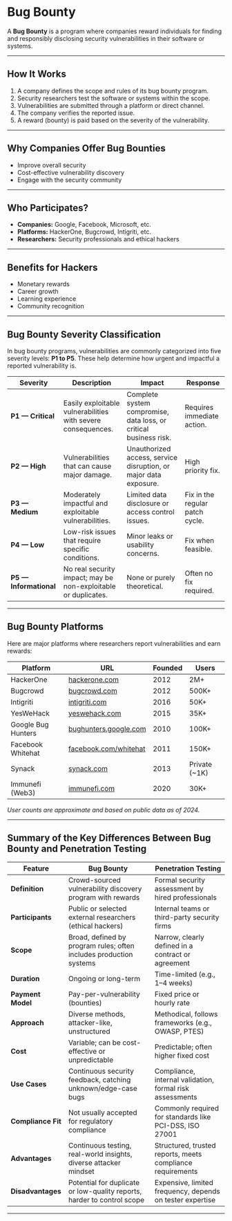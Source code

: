 # Bug Bounty

A **Bug Bounty** is a program where companies reward individuals for finding and responsibly disclosing security vulnerabilities in their software or systems.

---

## How It Works

1. A company defines the scope and rules of its bug bounty program.
2. Security researchers test the software or systems within the scope.
3. Vulnerabilities are submitted through a platform or direct channel.
4. The company verifies the reported issue.
5. A reward (bounty) is paid based on the severity of the vulnerability.

---

## Why Companies Offer Bug Bounties

- Improve overall security
- Cost-effective vulnerability discovery
- Engage with the security community

---

## Who Participates?

- **Companies:** Google, Facebook, Microsoft, etc.
- **Platforms:** HackerOne, Bugcrowd, Intigriti, etc.
- **Researchers:** Security professionals and ethical hackers

---

## Benefits for Hackers

- Monetary rewards
- Career growth
- Learning experience
- Community recognition

---

## Bug Bounty Severity Classification

In bug bounty programs, vulnerabilities are commonly categorized into five severity levels: **P1 to P5**. These help determine how urgent and impactful a reported vulnerability is.

| Severity | Description | Impact | Response |
| --- | --- | --- | --- |
| **P1 — Critical** | Easily exploitable vulnerabilities with severe consequences. | Complete system compromise, data loss, or critical business risk. | Requires immediate action. |
| **P2 — High** | Vulnerabilities that can cause major damage. | Unauthorized access, service disruption, or major data exposure. | High priority fix. |
| **P3 — Medium** | Moderately impactful and exploitable vulnerabilities. | Limited data disclosure or access control issues. | Fix in the regular patch cycle. |
| **P4 — Low** | Low-risk issues that require specific conditions. | Minor leaks or usability concerns. | Fix when feasible. |
| **P5 — Informational** | No real security impact; may be non-exploitable or duplicates. | None or purely theoretical. | Often no fix required. |

---

## Bug Bounty Platforms

Here are major platforms where researchers report vulnerabilities and earn rewards:

| Platform | URL | Founded | Users |
| --- | --- | --- | --- |
| HackerOne | [hackerone.com](https://hackerone.com/) | 2012 | 2M+ |
| Bugcrowd | [bugcrowd.com](https://bugcrowd.com/) | 2012 | 500K+ |
| Intigriti | [intigriti.com](https://intigriti.com/) | 2016 | 50K+ |
| YesWeHack | [yeswehack.com](https://yeswehack.com/) | 2015 | 35K+ |
| Google Bug Hunters | [bughunters.google.com](https://bughunters.google.com/) | 2010 | 100K+ |
| Facebook Whitehat | [facebook.com/whitehat](https://www.facebook.com/whitehat) | 2011 | 150K+ |
| Synack | [synack.com](https://synack.com/) | 2013 | Private (~1K) |
| Immunefi (Web3) | [immunefi.com](https://immunefi.com/) | 2020 | 30K+ |

*User counts are approximate and based on public data as of 2024.*

---

## Summary of the Key Differences Between Bug Bounty and Penetration Testing

| **Feature** | **Bug Bounty** | **Penetration Testing** |
| --- | --- | --- |
| **Definition** | Crowd-sourced vulnerability discovery program with rewards | Formal security assessment by hired professionals |
| **Participants** | Public or selected external researchers (ethical hackers) | Internal teams or third-party security firms |
| **Scope** | Broad, defined by program rules; often includes production systems | Narrow, clearly defined in a contract or agreement |
| **Duration** | Ongoing or long-term | Time-limited (e.g., 1–4 weeks) |
| **Payment Model** | Pay-per-vulnerability (bounties) | Fixed price or hourly rate |
| **Approach** | Diverse methods, attacker-like, unstructured | Methodical, follows frameworks (e.g., OWASP, PTES) |
| **Cost** | Variable; can be cost-effective or unpredictable | Predictable; often higher fixed cost |
| **Use Cases** | Continuous security feedback, catching unknown/edge-case bugs | Compliance, internal validation, formal risk assessments |
| **Compliance Fit** | Not usually accepted for regulatory compliance | Commonly required for standards like PCI-DSS, ISO 27001 |
| **Advantages** | Continuous testing, real-world insights, diverse attacker mindset | Structured, trusted reports, meets compliance requirements |
| **Disadvantages** | Potential for duplicate or low-quality reports, harder to control scope | Expensive, limited frequency, depends on tester expertise |

---
